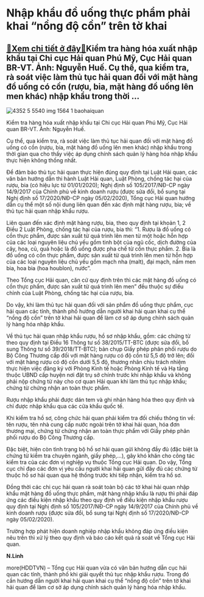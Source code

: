 Nhập khẩu đồ uống thực phẩm phải khai “nồng độ cồn” trên tờ khai
================================================================

[:gift:Xem chi tiết ở đây:gift:](https://hddtvn.com/nhap-khau-do-uong-thuc-pham-phai-khai-nong-do-con-tren-to-khai/)Kiểm tra hàng hóa xuất nhập khẩu tại Chi cục Hải quan Phú Mỹ, Cục Hải quan BR-VT. Ảnh: Nguyễn Huế. Cụ thể, qua kiểm tra, rà soát việc làm thủ tục hải quan đối với mặt hàng đồ uống có cồn (rượu, bia, mặt hàng đồ uống lên men khác) nhập khẩu trong thời …
------------------------------------------------------------------------------------------------------------------------------------------------------------------------------------------------------------------------------------------------------------





![4352 5 5540 img 1564 1 baohaiquan](https://haiquanonline.com.vn/stores/news_dataimages/hungdn/102019/01/09/in_article/4352_5-5540_IMG_1564_1_Baohaiquan.jpg?rt=20200930103905 "Kiểm tra hàng hóa XNK tại Chi cục Hải quan Phú Mỹ, Cục Hải quan BR-VT. Ảnh: Nguyễn Huế.")


Kiểm tra hàng hóa xuất nhập khẩu tại Chi cục Hải quan Phú Mỹ, Cục Hải quan BR-VT. Ảnh: Nguyễn Huế.



Cụ thể, qua kiểm tra, rà soát việc làm thủ tục hải quan đối với mặt hàng đồ uống có cồn (rượu, bia, mặt hàng đồ uống lên men khác) nhập khẩu trong thời gian qua cho thấy việc áp dụng chính sách quản lý hàng hóa nhập khẩu thực hiện không thống nhất.


Để đảm bảo thủ tục hải quan thực hiện đúng quy định tại Luật Hải quan, các văn bản hướng dẫn thi hành Luật Hải quan, Luật Phòng, chống tác hại của rượu, bia (có hiệu lực từ 01/01/2020); Nghị định số 105/2017/NĐ-CP ngày 14/9/2017 của Chính phủ về kinh doanh rượu (được sửa đổi, bổ sung tại Nghị định số 17/2020/NĐ-CP ngày 05/02/2020), Tổng cục Hải quan hướng dẫn cụ thể một số nội dung liên quan đến xác định mặt hàng rượu, bia; về thủ tục hải quan nhập khẩu rượu.


Liên quan đến xác định mặt hàng rượu, bia, theo quy định tại khoản 1, 2 Điều 2 Luật Phòng, chống tác hại của rượu, bia thì: “1. Rượu là đồ uống có cồn thực phẩm, được sản xuất từ quá trình lên men từ một hoặc hỗn hợp của các loại nguyên liệu chủ yếu gồm tinh bột của ngũ cốc, dịch đường của cây, hoa, củ, quả hoặc là đồ uống được pha chế từ cồn thực phẩm. 2. Bia là đồ uống có cồn thực phẩm, được sản xuất từ quá trình lên men từ hỗn hợp của các loại nguyên liệu chủ yếu gồm mạch nha (malt), đại mạch, nấm men bia, hoa bia (hoa houblon), nước”.


Theo Tổng cục Hải quan, căn cứ quy định trên thì các mặt hàng đồ uống có cồn thực phẩm, được sản xuất từ quá trình lên men” đều thuộc sự điều chỉnh của Luật Phòng, chống tác hại của rượu, bia.


Do vậy, khi làm thủ tục hải quan đối với sản phẩm đồ uống thực phẩm, cục hải quan các tỉnh, thành phố hướng dẫn người khai hải quan khai cụ thể “nồng độ cồn” trên tờ khai hải quan để làm cơ sở áp dụng chính sách quản lý hàng hóa nhập khẩu.


Về thủ tục hải quan nhập khẩu rượu, hồ sơ nhập khẩu, gồm: các chứng từ theo quy định tại Điều 16 Thông tư số 38/2015/TT-BTC (được sửa đổi, bổ sung Thông tư số 39/2018/TT-BTC); bản chụp Giấy phép phân phối rượu do Bộ Công Thương cấp đối với mặt hàng rượu có độ cồn từ 5,5 độ trở lên; đối với mặt hàng rượu có độ cồn dưới 5,5 độ, thương nhân chịu trách nhiệm thực hiện việc đăng ký với Phòng Kinh tế hoặc Phòng Kinh tế và Hạ tầng thuộc UBND cấp huyện nơi đặt trụ sở chính trước khi nhập khẩu và không phải nộp chứng từ này cho cơ quan Hải quan khi làm thủ tục nhập khẩu; chứng từ chứng nhận an toàn thực phẩm.


Rượu nhập khẩu phải được dán tem và ghi nhãn hàng hóa theo quy định và chỉ được nhập khẩu qua các cửa khẩu quốc tế.


Khi kiểm tra hồ sơ, công chức hải quan phải kiểm tra đối chiếu thông tin về: tên rượu, tên nhà cung cấp nước ngoài trên tờ khai hải quan, hóa đơn thương mại, chứng từ chứng nhận an toàn thực phẩm với Giấy phép phân phối rượu do Bộ Công Thương cấp.


Đặc biệt, hiện còn tình trạng bộ hồ sơ hải quan gửi không đầy đủ (đặc biệt là chứng từ kiểm tra chuyên ngành, giấy phép,…), gây khó khăn cho công tác kiểm tra của các đơn vị nghiệp vụ thuộc Tổng cục Hải quan. Do vậy, Tổng cục chỉ đạo các đơn vị yêu cầu người khai hải quan gửi đầy đủ các chứng từ thuộc hồ sơ hải quan qua hệ thống trước khi tiếp nhận, kiểm tra hồ sơ.


Đồng thời các chi cục hải quan rà soát toàn bộ các tờ khai hải quan nhập khẩu mặt hàng đồ uống thực phẩm, mặt hàng nhập khẩu là rượu thì phải đáp ứng các điều kiện nhập khẩu theo quy định về điều kiện nhập khẩu rượu quy định tại Nghị định số 105/2017/NĐ-CP ngày 14/9/2017 của Chính phủ về kinh doanh rượu (được sửa đổi, bổ sung tại Nghị định số 17/2020/NĐ-CP ngày 05/02/2020).


Trường hợp phát hiện doanh nghiệp nhập khẩu không đáp ứng điều kiện nêu trên thì xử lý theo quy định và báo cáo kết quả rà soát về Tổng cục Hải quan.




**N.Linh**



more(HDDTVN) – Tổng cục Hải quan vừa có văn bản hướng dẫn cục hải quan các tỉnh, thành phố khi giải quyết thủ tục nhập khẩu rượu. Trong đó cần hướng dẫn người khai hải quan khai cụ thể “nồng độ cồn” trên tờ khai hải quan để làm cơ sở áp dụng chính sách quản lý hàng hóa nhập khẩu.

